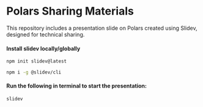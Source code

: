 # Polars Sharing Materials

This repository includes a presentation slide on Polars created using Slidev, designed for technical sharing.


#### Install slidev locally/globally

```sh
npm init slidev@latest

npm i -g @slidev/cli
```

#### Run the following in terminal to start the presentation:
```sh
slidev
```


